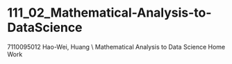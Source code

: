 # 111_02_Mathematical-Analysis-to-DataScience
7110095012 Hao-Wei, Huang \\
Mathematical Analysis to Data Science Home Work
